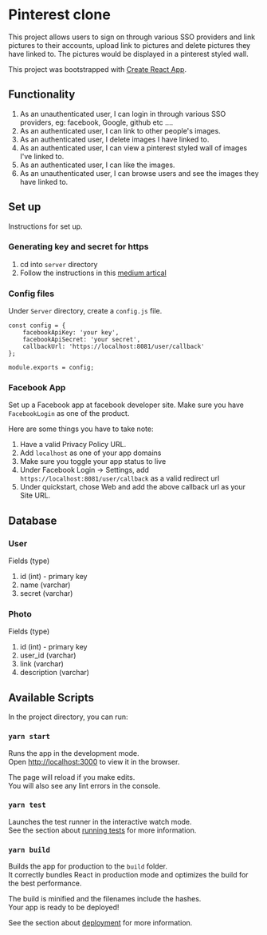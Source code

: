 # Pinterest clone
This project allows users to sign on through various SSO providers and link pictures to their accounts, upload link to pictures and delete pictures they have linked to. The pictures would be displayed in a pinterest styled wall.

This project was bootstrapped with [Create React App](https://github.com/facebook/create-react-app).

## Functionality
1. As an unauthenticated user, I can login in through various SSO providers, eg: facebook, Google, github etc ....
2. As an authenticated user, I can link to other people's images.
3. As an authenticated user, I delete images I have linked to.
4. As an authenticated user, I can view a pinterest styled wall of images I've linked to.
5. As an authenticated user, I can like the images.
6. As an unauthenticated user, I can browse users and see the images they have linked to.

## Set up
Instructions for set up.

### Generating key and secret for https
1. cd into `server` directory
2. Follow the instructions in this [medium artical]("https://medium.com/@nitinpatel_20236/how-to-create-an-https-server-on-localhost-using-express-366435d61f28")

### Config files
Under `Server` directory, create a `config.js` file.

```
const config = {
    facebookApiKey: 'your key',
    facebookApiSecret: 'your secret',
    callbackUrl: 'https://localhost:8081/user/callback'
};

module.exports = config;
```

### Facebook App
Set up a Facebook app at facebook developer site. Make sure you have `FacebookLogin` as one of the product. 

Here are some things you have to take note:
1. Have a valid Privacy Policy URL.
2. Add `localhost` as one of your app domains
3. Make sure you toggle your app status to live
4. Under Facebook Login  -> Settings, add `https://localhost:8081/user/callback` as a valid redirect url
5. Under quickstart, chose Web and add the above callback url as your Site URL.

## Database

### User
Fields (type)

1. id (int) - primary key
2. name (varchar)
3. secret (varchar)

### Photo
Fields (type)

1. id (int) - primary key
2. user_id (varchar)
3. link (varchar)
4. description (varchar)

## Available Scripts

In the project directory, you can run:

### `yarn start`

Runs the app in the development mode.<br />
Open [http://localhost:3000](http://localhost:3000) to view it in the browser.

The page will reload if you make edits.<br />
You will also see any lint errors in the console.

### `yarn test`

Launches the test runner in the interactive watch mode.<br />
See the section about [running tests](https://facebook.github.io/create-react-app/docs/running-tests) for more information.

### `yarn build`

Builds the app for production to the `build` folder.<br />
It correctly bundles React in production mode and optimizes the build for the best performance.

The build is minified and the filenames include the hashes.<br />
Your app is ready to be deployed!

See the section about [deployment](https://facebook.github.io/create-react-app/docs/deployment) for more information.

